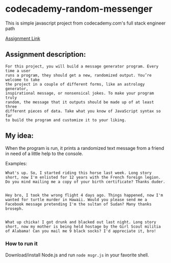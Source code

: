 # codecademy-random-messenger

This is simple javascript project from codecademy.com's full stack engineer path

[Assignment Link](https://www.codecademy.com/paths/full-stack-engineer-career-path/tracks/fscp-javascript-syntax-portfolio-project/modules/fscp-mixed-messages/kanban_projects/mixed-messages)

## Assignment description:

	For this project, you will build a message generator program. Every time a user
	runs a program, they should get a new, randomized output. You’re welcome to take
	the project in a couple of different forms, like an astrology generator, 
	inspirational message, or nonsensical jokes. To make your program truly 
	random, the message that it outputs should be made up of at least three 
	different pieces of data. Take what you know of JavaScript syntax so far
	to build the program and customize it to your liking.

## My idea:
When the program is run, it prints a randomized text message from a friend in need of a little help to the console.

Examples:


	What's up. So, I started riding this horse last week. Long story short, now I'm enlisted for 12 years with the French foreign legion. Do you mind mailing me a copy of your birth certificate? Thanks duder.


	Hey bro, I took the wrong flight 4 days ago. Things happened, now I'm wanted for turtle murder in Hawaii. Would you please send me a Facebook message pretending I'm the sultan of Sudan? Many thanks broseph.


	What up chicka! I got drunk and blacked out last night. Long story short, now my mother is being held hostage by the Girl Scout militia of Alabama! Can you mail me 9 black socks? I'd appreciate it, bro!


### How to run it

Download/install Node.js and run `node msgr.js` in your favorite shell.
